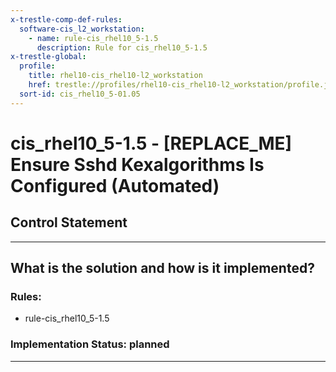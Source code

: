 ```yaml
---
x-trestle-comp-def-rules:
  software-cis_l2_workstation:
    - name: rule-cis_rhel10_5-1.5
      description: Rule for cis_rhel10_5-1.5
x-trestle-global:
  profile:
    title: rhel10-cis_rhel10-l2_workstation
    href: trestle://profiles/rhel10-cis_rhel10-l2_workstation/profile.json
  sort-id: cis_rhel10_5-01.05
---
```


# cis_rhel10_5-1.5 - \[REPLACE_ME\] Ensure Sshd Kexalgorithms Is Configured (Automated)

## Control Statement

______________________________________________________________________

## What is the solution and how is it implemented?

<!-- For implementation status enter one of: implemented, partial, planned, alternative, not-applicable -->

<!-- Note that the list of rules under ### Rules: is read-only and changes will not be captured after assembly to JSON -->

<!-- Add control implementation description here for control: cis_rhel10_5-1.5 -->

### Rules:

  - rule-cis_rhel10_5-1.5

### Implementation Status: planned

______________________________________________________________________
